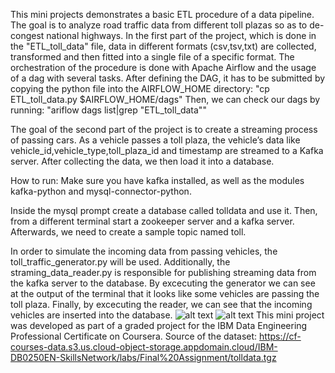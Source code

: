 This mini projects demonstrates a basic ETL procedure of a data pipeline. The goal is to analyze road traffic data from different toll plazas so as to de-congest national highways. In the first part of the project, which is done in the "ETL_toll_data" file, data in different formats (csv,tsv,txt) are collected, transformed and then fitted into a single file of a specific format. The orchestration of the procedure is done with Apache Airflow and the usage of a dag with several tasks. After defining the DAG, it has to be submitted by copying the python file into the AIRFLOW_HOME directory:
"cp ETL_toll_data.py $AIRFLOW_HOME/dags" 
  Then, we can check our dags by running:
 "ariflow dags list|grep "ETL_toll_data""
 
 
The goal of the second part of the project is to create a streaming process of passing cars. As a vehicle passes a toll plaza, the vehicle’s data like vehicle_id,vehicle_type,toll_plaza_id and timestamp are streamed to a Kafka server. After collecting the data, we then load it into a database.

 How to run:
 Make sure you have kafka installed, as well as the modules kafka-python and mysql-connector-python.
 
 Inside the mysql prompt create a database called tolldata and use it. Then, from a different terminal start a zookeeper server and a kafka server. Afterwards, we need to create a sample topic named toll. 
 
 In order to simulate the incoming data from passing vehicles, the toll_traffic_generator.py will be used. Additionally, the straming_data_reader.py is responsible for publishing streaming data from the kafka server to the database. By excecuting the generator we can see at the output of the terminal that it looks like some vehicles are passing the toll plaza. Finally, by excecuting the reader, we can see that the incoming vehicles are inserted into the database. 
 ![alt text](https://github.com/georgeniko/tol_plaza_etl/blob/main/simulator_output.png?raw=true)
 ![alt text](https://github.com/georgeniko/rtol_plaza_etl/blob/main/reader_output.png?raw=true)
 This mini project was developed as part of a graded project for the IBM Data Engineering Professional Certificate on Coursera. Source of the dataset: https://cf-courses-data.s3.us.cloud-object-storage.appdomain.cloud/IBM-DB0250EN-SkillsNetwork/labs/Final%20Assignment/tolldata.tgz
